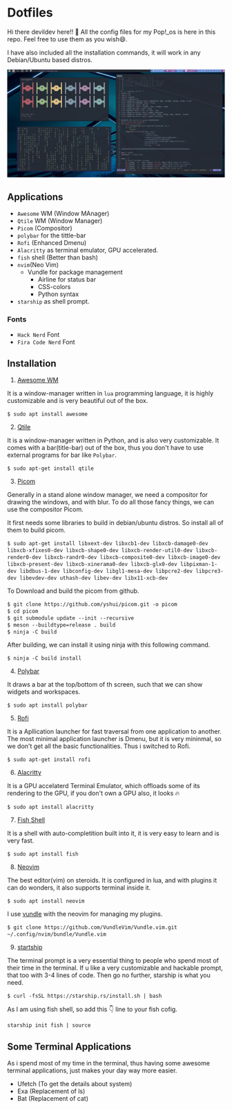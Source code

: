 # Dotfiles

Hi there devildev here!! 👋 All the config files for my Pop!_os is here in this repo. Feel free to use them as you wish😄.

I have also included all the installation commands, it will work in any Debian/Ubuntu based distros.

![Screenshot](./Screenshot.png)

## Applications

- `Awesome` WM (Window MAnager)
- `Qtile` WM (Window Manager)
- `Picom` (Compositor)
- `polybar` for the tittle-bar
- `Rofi` (Enhanced Dmenu)
- `Alacritty` as terminal emulator, GPU accelerated.
- `fish` shell (Better than bash)
- `nvim`(Neo Vim)
  - Vundle for package management
    - Airline for status bar
    - CSS-colors
    - Python syntax
- `starship` as shell prompt.

### Fonts

- `Hack Nerd` Font
- `Fira Code Nerd` Font

## Installation

1. [Awesome WM](https://awesomewm.org/)

It is a window-manager written in `lua` programming language, it is highly customizable and is very beautiful out of the box.

```shell
$ sudo apt install awesome
```

2. [Qtile](http://www.qtile.org/)

It is a window-manager written in Python, and is also very customizable. It comes with a bar(title-bar) out of the box, thus you don't have to use external programs for bar like `Polybar`.

```shell
$ sudo apt-get install qtile
```

3. [Picom](https://github.com/yshui/picom)

Generally in a stand alone window manager, we need a compositor for drawing the windows, and with blur. To do all those fancy things, we can use the compositor Picom.
   
It first needs some libraries to build in debian/ubuntu distros. So install all of them to build picom.

```shell
$ sudo apt-get install libxext-dev libxcb1-dev libxcb-damage0-dev libxcb-xfixes0-dev libxcb-shape0-dev libxcb-render-util0-dev libxcb-render0-dev libxcb-randr0-dev libxcb-composite0-dev libxcb-image0-dev libxcb-present-dev libxcb-xinerama0-dev libxcb-glx0-dev libpixman-1-dev libdbus-1-dev libconfig-dev libgl1-mesa-dev libpcre2-dev libpcre3-dev libevdev-dev uthash-dev libev-dev libx11-xcb-dev
```
To Download and build the picom from github.
```shell
$ git clone https://github.com/yshui/picom.git -o picom
$ cd picom
$ git submodule update --init --recursive
$ meson --buildtype=release . build
$ ninja -C build
```
After building, we can install it using ninja with this following command.
```shell
$ ninja -C build install
```

4. [Polybar](https://github.com/polybar/polybar)

It draws a bar at the top/bottom of th screen, such that we can show widgets and workspaces.

```shell
$ sudo apt install polybar
```

5. [Rofi](http://manpages.ubuntu.com/manpages/groovy/man1/rofi.1.html)

It is a Apllication launcher for fast traversal from one application to another. The most minimal application launcher is Dmenu, but it is very mininmal, so we don't get all the basic functionalities. Thus i switched to Rofi.

```shell
$ sudo apt-get install rofi
```

6. [Alacritty](https://github.com/alacritty/alacritty)

It is a GPU accelaterd Terminal Emulator, which offloads some of its rendering to the GPU, if you don't own a GPU also, it looks 🔥

```shell
$ sudo apt install alacritty
```

7. [Fish Shell](https://fishshell.com/)

It is a shell with auto-completition built into it, it is very easy to learn and is very fast.

```shell
$ sudo apt install fish
```

8. [Neovim](https://neovim.io/)

The best editor(vim) on steroids. It is configured in lua, and with plugins it can do wonders, it also supports terminal inside it.

```shell
$ sudo apt install neovim
```
I use [vundle](https://github.com/VundleVim/Vundle.vim) with the neovim for managing my plugins.
```shell
$ git clone https://github.com/VundleVim/Vundle.vim.git ~/.config/nvim/bundle/Vundle.vim
```
9. [startship](https://starship.rs/)

The terminal prompt is a very essential thing to people who spend most of their time in the terminal. If u like a very customizable and hackable prompt, that too with 3-4 lines of code. Then go no further, starship is what you need.

```shell
$ curl -fsSL https://starship.rs/install.sh | bash
```
As I am using fish shell, so add this 👇 line to your fish cofig.
```shell
starship init fish | source
```

## Some Terminal Applications

As i spend most of my time in the terminal, thus having some awesome terminal applications, just makes your day way more easier.

- Ufetch (To get the details about system)
- Exa (Replacement of ls)
- Bat (Replacement of cat)
